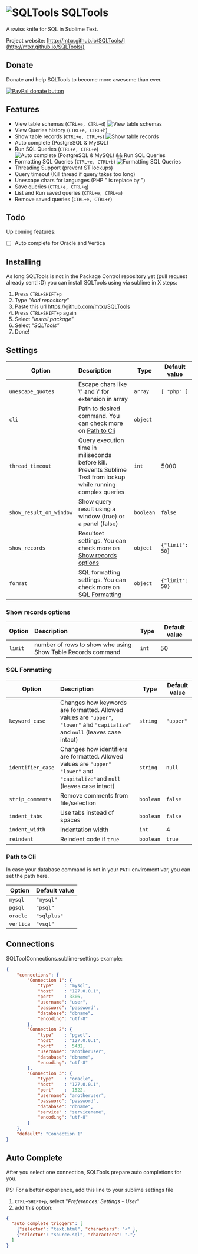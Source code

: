 ![SQLTools](https://github.com/mtxr/SQLTools/raw/images/icon.png?raw=true) SQLTools
===============

A swiss knife for SQL in Sublime Text.

Project website: [http://mtxr.github.io/SQLTools/](http://mtxr.github.io/SQLTools/)

## Donate

Donate and help SQLTools to become more awesome than ever.

<span class="badge-paypal"><a href="https://www.paypal.com/cgi-bin/webscr?cmd=_s-xclick&hosted_button_id=RSMB6DGK238V8" title="Donate to this project using Paypal"><img src="https://img.shields.io/badge/paypal-donate-yellow.svg" alt="PayPal donate button" /></a></span>

## Features
* View table schemas (`CTRL+e, CTRL+d`)
![View table schemas](https://github.com/mtxr/SQLTools/raw/images/table_description.gif?raw=true)
* View Queries history (`CTRL+e, CTRL+h`)
* Show table records (`CTRL+e, CTRL+s`)
![Show table records](https://github.com/mtxr/SQLTools/raw/images/table_records.gif?raw=true)
* Auto complete (PostgreSQL & MySQL)
* Run SQL Queries (`CTRL+e, CTRL+e`)
![Auto complete (PostgreSQL & MySQL) && Run SQL Queries](https://github.com/mtxr/SQLTools/raw/images/execute_auto_complete.gif?raw=true)
* Formatting SQL Queries (`CTRL+e, CTRL+b`)
![Formatting SQL Queries](https://github.com/mtxr/SQLTools/raw/images/format_sql.gif?raw=true)
* Threading Support (prevent ST lockups)
* Query timeout (Kill thread if query takes too long)
* Unescape chars for languages (PHP " is replace by ")
* Save queries (`CTRL+e, CTRL+q`)
* List and Run saved queries (`CTRL+e, CTRL+a`)
* Remove saved queries (`CTRL+e, CTRL+r`)

## Todo

Up coming features:

- [ ] Auto complete for Oracle and Vertica

## Installing

As long SQLTools is not in the Package Control repository yet (pull request already sent! :D) you can install SQLTools using via sublime in X steps:
1. Press `CTRL+SHIFT+p`
2. Type *"Add repository"* 
3. Paste this url https://github.com/mtxr/SQLTools
4. Press `CTRL+SHIFT+p` again
5. Select *"Install package"*
6. Select *"SQLTools"*
7. Done!

## Settings

| Option                  | Description                                                                                                      | Type      | Default value     |
| ---                     | :---                                                                                                             | ---       | ---               |
| `unescape_quotes`       | Escape chars like \\" and \\' for extension in array                                                            | `array`   | `[ "php" ]`     |
| `cli`                   | Path to desired command. You can check more on [Path to Cli](#path-to-commands)                                  | `object`  |                   |
| `thread_timeout`        | Query execution time in miliseconds before kill. Prevents Sublime Text from lockup while running complex queries | `int`     | 5000              |
| `show_result_on_window` | Show query result using a window (true) or a panel (false)                                                       | `boolean` | `false`           |
| `show_records`          | Resultset settings. You can check more on [Show records options](#show-records-options)                          | `object`  | `{"limit": 50}` |
| `format`                | SQL formatting settings. You can check more on [SQL Formatting](#sql-formatting)                                 | `object`  | `{"limit": 50}` |

### <a id="show-records-options"></a>Show records options

| Option  | Description                                                 | Type  | Default value |
| ---     | :---                                                        | ---   | ---           |
| `limit` | number of rows to show whe using Show Table Records command | `int` | 50            |


### <a id="sql-formatting"></a>SQL Formatting

| Option            | Description                                                                                                                           | Type      | Default value |
| ---               | :---                                                                                                                                  | ---       | ---           |
| `keyword_case`    | Changes how keywords are formatted. Allowed values are `"upper"`, `"lower"` and `"capitalize"` and `null` (leaves case intact)  | `string`  | `"upper"`   |
| `identifier_case` | Changes how identifiers are formatted. Allowed values are `"upper"` `"lower"` and `"capitalize"`and `null` (leaves case intact) | `string`  | `null`        |
| `strip_comments`  | Remove comments from file/selection                                                                                                   | `boolean` | `false`       |
| `indent_tabs`     | Use tabs instead of spaces                                                                                                            | `boolean` | `false`       |
| `indent_width`    | Indentation width                                                                                                                     | `int`     | 4             |
| `reindent`        | Reindent code if `true`                                                                                                               | `boolean` | `true`        |

### <a id="path-to-commands"></a>Path to Cli

In case your database command is not in your `PATH` enviroment var, you can set the path here.

| Option    | Default value |
| ---       | ---           |
| `mysql`   | `"mysql"`   |
| `pgsql`   | `"psql"`    |
| `oracle`  | `"sqlplus"` |
| `vertica` | `"vsql"`    |

## Connections

SQLToolConnections.sublime-settings example:

```json
{
    "connections": {
        "Connection 1": {
            "type"    : "mysql",
            "host"    : "127.0.0.1",
            "port"    : 3306,
            "username": "user",
            "password": "password",
            "database": "dbname",
            "encoding": "utf-8"
        },
        "Connection 2": {
            "type"    : "pgsql",
            "host"    : "127.0.0.1",
            "port"    :  5432,
            "username": "anotheruser",
            "database": "dbname",
            "encoding": "utf-8"
        },
        "Connection 3": {
            "type"    : "oracle",
            "host"    : "127.0.0.1",
            "port"    :  1522,
            "username": "anotheruser",
            "password": "password",
            "database": "dbname",
            "service" : "servicename",
            "encoding": "utf-8"
        }
    },
    "default": "Connection 1"
}
```


## Auto Complete

After you select one connection, SQLTools prepare auto completions for you.

PS: For a better experience, add this line to your sublime settings file

1. `CTRL+SHIFT+p`, select "*Preferences: Settings - User*"
2. add this option: 


```json
{
  "auto_complete_triggers": [
    {"selector": "text.html", "characters": "<" },
    {"selector": "source.sql", "characters": "."}
  ]
}
```
